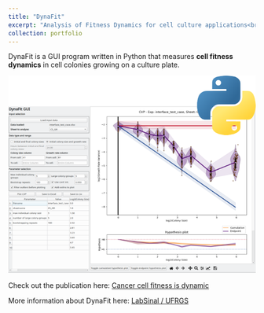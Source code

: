 ```yaml
---
title: "DynaFit"
excerpt: "Analysis of Fitness Dynamics for cell culture applications<br/><img src='/images/dynafit.png'>"
collection: portfolio
---
```


DynaFit is a GUI program written in Python that measures **cell fitness dynamics** in cell colonies growing on a culture plate.

<img src='/images/dynafit.png'>

Check out the publication here: [Cancer cell fitness is dynamic](/publication/cancer-cell-fitness-is-dynamic)

More information about DynaFit here: [LabSinal / UFRGS](https://www.ufrgs.br/labsinal/dynafit)
